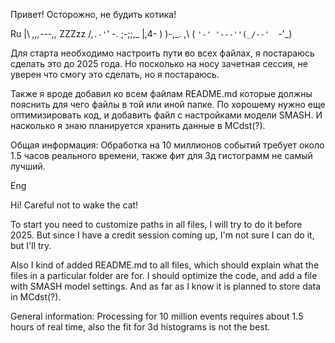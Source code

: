 Привет! Осторожно, не будить котика!

Ru
      |\      _,,,---,,_
ZZZzz /,`.-'`'    -.  ;-;;,_
     |,4-  ) )-,_. ,\ (  `'-'
    '---''(_/--'  `-'\_)

Для старта необходимо настроить пути во всех файлах, я постараюсь сделать это до 2025 года. 
Но посколько на носу зачетная сессия, не уверен что смогу это сделать, но я постараюсь.

Также я вроде добавил ко всем файлам README.md которые должны пояснить для чего файлы в той или иной папке.
По хорошему нужно еще оптимизировать код, и добавить файл с настройками модели SMASH. И насколько я знаю планируется хранить данные в MCdst(?).

Общая  информация:
Обработка на 10 миллионов событий требует около 1.5 часов реального времени, также фит для 3д гистограмм не самый лучший.

Eng

Hi! Careful not to wake the cat!

To start you need to customize paths in all files, I will try to do it before 2025. 
But since I have a credit session coming up, I'm not sure I can do it, but I'll try.

Also I kind of added README.md to all files, which should explain what the files in a particular folder are for.
I should optimize the code, and add a file with SMASH model settings. And as far as I know it is planned to store data in MCdst(?).

General information:
Processing for 10 million events requires about 1.5 hours of real time, also the fit for 3d histograms is not the best.
